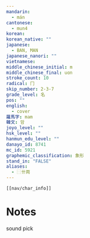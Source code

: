 ```yaml
---
mandarin:
  - mán
cantonese:
  - mun4
korean:
korean_native: ""
japanese:
  - BAN, MAN
japanese_nanori: ""
vietnamese:
middle_chinese_initial: m
middle_chinese_final: uɑn
stroke_count: 10
radical: 冂
skip_number: 2-3-7
grade_level: 名
pos: ""
english:
  - cover
羅馬字: mam
韓文: 맘
joyo_level: ""
hsk_level: ""
hanmun_edu_level: ""
danayo_id: 8741
mc_id: 5921
graphemic_classification: 象形
stand_in: "FALSE"
aliases:
  - ⿱卄両
---
```

```meta-bind-embed
[[nav/char_info]]
```

# Notes
sound pick
